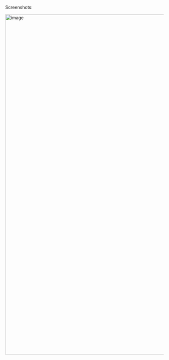 Screenshots:

<img width="1920" height="1080" alt="image" src="https://github.com/user-attachments/assets/42a22890-929b-42a8-b6e1-943a977d0062" />

